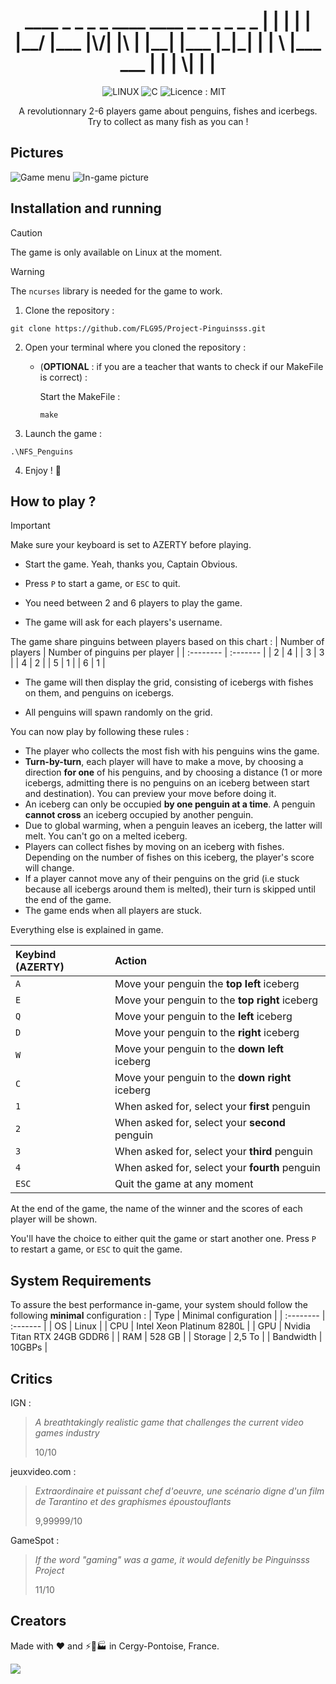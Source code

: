 <h1 align='center'>
____ _ _ _ _ ____ ____     _  _ _  _ _  _ 
|    | | | | |__/ |___     |\/| |\ | |__| 
|___ |_|_| | |  \ |___ ___ |  | | \| |  | 
                                          



</h1>

<!---![LINUX](https://img.shields.io/badge/Linux-FCC624?style=for-the-badge&logo=linux&logoColor=black) ![C](https://img.shields.io/badge/C-00599C?style=for-the-badge&logo=c&logoColor=white) ![CMake](https://img.shields.io/badge/CMake-%23008FBA.svg?style=for-the-badge&logo=cmake&logoColor=white) [![Licence](https://img.shields.io/github/license/Ileriayo/markdown-badges?style=for-the-badge)](./LICENSE)-->

<p align='center'>
  <a>
    <img alt="LINUX" src="https://img.shields.io/badge/Linux-FCC624?style=for-the-badge&logo=linux&logoColor=black">
    <img alt="C" src="https://img.shields.io/badge/C-00599C?style=for-the-badge&logo=c&logoColor=white">  
    <img alt="Licence : MIT" src="https://img.shields.io/github/license/Ileriayo/markdown-badges?style=for-the-badge">   
  </a>&nbsp;&nbsp;
</p>

<p align='center'>
  A revolutionnary 2-6 players game about penguins, fishes and icerbegs.<br>
  Try to collect as many fish as you can ! 
</p>

## Pictures
![Game menu](https://i.imgur.com/dFwgshV.png)
![In-game picture](https://i.imgur.com/yvEfVcp.png)

## Installation and running

> [!CAUTION]
> The game is only available on Linux at the moment.

> [!WARNING]
> The `ncurses` library is needed for the game to work.

1. Clone the repository :
```
git clone https://github.com/FLG95/Project-Pinguinsss.git
```

2. Open your terminal where you cloned the repository :

    - (**OPTIONAL** : if you are a teacher that wants to check if our MakeFile is correct) :

        Start the MakeFile :
        ```
        make
        ```

4. Launch the game :
```
.\NFS_Penguins
```
4. Enjoy ! 🐧

## How to play ?

> [!IMPORTANT]
> Make sure your keyboard is set to AZERTY before playing.

- Start the game. Yeah, thanks you, Captain Obvious.

- Press `P` to start a game, or `ESC` to quit.

- You need between 2 and 6 players to play the game.

- The game will ask for each players's username.

The game share pinguins between players based on this chart :
| Number of players | Number of pinguins per player |
| :-------- | :------- |
| 2 | 4 |
| 3 | 3 |
| 4 | 2 |
| 5 | 1 |
| 6 | 1 |

- The game will then display the grid, consisting of icebergs with fishes on them, and penguins on icebergs. 

- All penguins will spawn randomly on the grid.

You can now play by following these rules :
- The player who collects the most fish with his penguins wins the game.
- **Turn-by-turn**, each player will have to make a move, by choosing a direction **for one** of his penguins, and by choosing a distance (1 or more icebergs, admitting there is no penguins on an iceberg between start and destination). You can preview your move before doing it. 
- An iceberg can only be occupied **by one penguin at a time**. A penguin **cannot cross** an iceberg occupied by another penguin.
- Due to global warming, when a penguin leaves an iceberg, the latter will melt. You can't go on a melted iceberg.
- Players can collect fishes by moving on an iceberg with fishes. Depending on the number of fishes on this iceberg, the player's score will change.
- If a player cannot move any of their penguins on the grid (i.e stuck because all icebergs around them is melted), their turn is skipped until the end of the game.
- The game ends when all players are stuck.

Everything else is explained in game.

| Keybind (AZERTY) | Action |
| :-------- | :------- |
| `A` | Move your penguin the **top left** iceberg |
| `E` | Move your penguin to the **top right** iceberg |
| `Q` | Move your penguin to the **left** iceberg |
| `D` | Move your penguin to the **right** iceberg |
| `W` | Move your penguin to the **down left** iceberg |
| `C` | Move your penguin to the **down right** iceberg |
| `1` | When asked for, select your **first** penguin |
| `2` | When asked for, select your **second** penguin |
| `3` | When asked for, select your **third** penguin |
| `4` | When asked for, select your **fourth** penguin |
| `ESC` | Quit the game at any moment |

At the end of the game, the name of the winner and the scores of each player will be shown.

You'll have the choice to either quit the game or start another one. Press `P` to restart a game, or `ESC` to quit the game.

## System Requirements

To assure the best performance in-game, your system should follow the following **minimal** configuration :
| Type | Minimal configuration     |
| :-------- | :------- |
| OS | Linux |
| CPU | Intel Xeon Platinum 8280L |
| GPU | Nvidia Titan RTX 24GB GDDR6 |
| RAM | 528 GB |
| Storage | 2,5 To |
| Bandwidth | 10GBPs |


## Critics

IGN :
> *A breathtakingly realistic game that challenges the current video games industry*
> 
> 10/10

jeuxvideo.com :
> *Extraordinaire et puissant chef d'oeuvre, une scénario digne d'un film de Tarantino et des graphismes époustouflants*
> 
> 9,99999/10

GameSpot :
> *If the word "gaming" was a game, it would defenitly be Pinguinsss Project*
>
> 11/10


## Creators

Made with ❤️ and ⚡🔌🏭 in Cergy-Pontoise, France.

<a href="https://github.com/naab213/Project-CWire_MNH/graphs/contributors">
  <img src="https://contrib.rocks/preview?repo=naab213%2FProject-CWire_MNH" />
</a>
<br><br>

<!---
Credits :

[![MIT License](https://img.shields.io/badge/License-MIT-green.svg)](https://choosealicense.com/licenses/mit/)
[![GPLv3 License](https://img.shields.io/badge/License-GPL%20v3-yellow.svg)](https://opensource.org/licenses/)
[![AGPL License](https://img.shields.io/badge/license-AGPL-blue.svg)](http://www.gnu.org/licenses/agpl-3.0)



https://github.com/Naereen/badges
https://github.com/alexandresanlim/Badges4-README.md-Profile/
https://contrib.rocks/preview?repo=naab213%2FProject-CWire_MNH
https://readme.so/fr/editor

